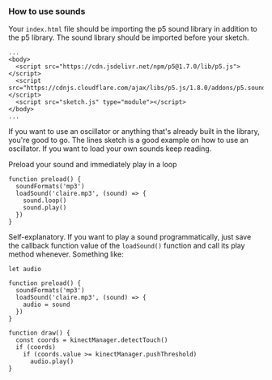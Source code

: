 ### How to use sounds

Your `index.html` file should be importing the p5 sound library in addition to the p5 library. The sound library should be imported before your sketch.
```
...
<body>
  <script src="https://cdn.jsdelivr.net/npm/p5@1.7.0/lib/p5.js"></script>
  <script src="https://cdnjs.cloudflare.com/ajax/libs/p5.js/1.8.0/addons/p5.sound.min.js"></script>
  <script src="sketch.js" type="module"></script>
</body>
...
```

If you want to use an oscillator or anything that's already built in the library, you're good to go. The lines sketch is a good example on how to use an oscillator. If you want to load your own sounds keep reading.

Preload your sound and immediately play in a loop

```
function preload() {
  soundFormats('mp3')
  loadSound('claire.mp3', (sound) => {
    sound.loop()
    sound.play()
  })
}
```

Self-explanatory. If you want to play a sound programmatically, just save the callback function value of the `loadSound()` function and call its play method whenever. Something like:

```
let audio

function preload() {
  soundFormats('mp3')
  loadSound('claire.mp3', (sound) => {
    audio = sound
  })
}

function draw() {
  const coords = kinectManager.detectTouch()
  if (coords)
    if (coords.value >= kinectManager.pushThreshold)
      audio.play()
}
```